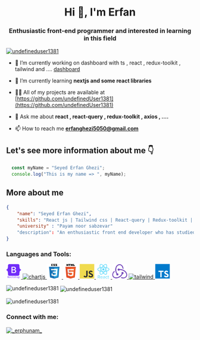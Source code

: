 <h1 align="center">Hi 👋, I'm Erfan</h1>
<h3 align="center">Enthusiastic front-end programmer and interested in learning in this field</h3>

<p align="left"> <a href="https://github.com/ryo-ma/github-profile-trophy"><img src="https://github-profile-trophy.vercel.app/?username=undefineduser1381" alt="undefineduser1381" /></a> </p>

- 🔭 I’m currently working on dashboard with ts , react , redux-toolkit , tailwind and .... [dashboard](https://github.com/undefinedUser1381/dashboard)

- 🌱 I’m currently learning **nextjs and some react libraries**

- 👨‍💻 All of my projects are available at [https://github.com/undefinedUser1381](https://github.com/undefinedUser1381)

- 💬 Ask me about **react , react-query , redux-toolkit , axios , ....**

- 📫 How to reach me **erfanghezi5050@gmail.com**

## Let's see more information about me 👇
```javascript
  const myName = "Seyed Erfan Ghezi";
  console.log("This is my name => ", myName);
```
## More about me
``` json
{
    "name": "Seyed Erfan Ghezi",
    "skills": "React js | Tailwind css | React-query | Redux-toolkit | Axios | and some libraries like swiper , i18next , ....",
    "university" : "Payam noor sabzevar"
    "description": "An enthusiastic front end developer who has studied in this field for about 2 years. My abilities: React, Tailwind css, React libraries and JS libraries,Git,Github. Currently learning TypeScript"
}
```

<h3 align="left">Languages and Tools:</h3>
<p align="left"> <a href="https://getbootstrap.com" target="_blank" rel="noreferrer"> <img src="https://raw.githubusercontent.com/devicons/devicon/master/icons/bootstrap/bootstrap-plain-wordmark.svg" alt="bootstrap" width="40" height="40"/> </a> <a href="https://www.chartjs.org" target="_blank" rel="noreferrer"> <img src="https://www.chartjs.org/media/logo-title.svg" alt="chartjs" width="40" height="40"/> </a> <a href="https://www.w3schools.com/css/" target="_blank" rel="noreferrer"> <img src="https://raw.githubusercontent.com/devicons/devicon/master/icons/css3/css3-original-wordmark.svg" alt="css3" width="40" height="40"/> </a> <a href="https://www.w3.org/html/" target="_blank" rel="noreferrer"> <img src="https://raw.githubusercontent.com/devicons/devicon/master/icons/html5/html5-original-wordmark.svg" alt="html5" width="40" height="40"/> </a> <a href="https://developer.mozilla.org/en-US/docs/Web/JavaScript" target="_blank" rel="noreferrer"> <img src="https://raw.githubusercontent.com/devicons/devicon/master/icons/javascript/javascript-original.svg" alt="javascript" width="40" height="40"/> </a> <a href="https://reactjs.org/" target="_blank" rel="noreferrer"> <img src="https://raw.githubusercontent.com/devicons/devicon/master/icons/react/react-original-wordmark.svg" alt="react" width="40" height="40"/> </a> <a href="https://redux.js.org" target="_blank" rel="noreferrer"> <img src="https://raw.githubusercontent.com/devicons/devicon/master/icons/redux/redux-original.svg" alt="redux" width="40" height="40"/> </a> <a href="https://tailwindcss.com/" target="_blank" rel="noreferrer"> <img src="https://www.vectorlogo.zone/logos/tailwindcss/tailwindcss-icon.svg" alt="tailwind" width="40" height="40"/> </a> <a href="https://www.typescriptlang.org/" target="_blank" rel="noreferrer"> <img src="https://raw.githubusercontent.com/devicons/devicon/master/icons/typescript/typescript-original.svg" alt="typescript" width="40" height="40"/> </a> </p>

<p><img align="left" src="https://github-readme-stats.vercel.app/api/top-langs?username=undefineduser1381&show_icons=true&locale=en&layout=compact" alt="undefineduser1381" /></p>

<p>&nbsp;<img align="center" src="https://github-readme-stats.vercel.app/api?username=undefineduser1381&show_icons=true&locale=en" alt="undefineduser1381" /></p>

<p><img align="center" src="https://github-readme-streak-stats.herokuapp.com/?user=undefineduser1381&" alt="undefineduser1381" /></p>

<h3 align="left">Connect with me:</h3>
<p align="left">
<a href="https://instagram.com/_erphunam_" target="blank"><img align="center" src="https://raw.githubusercontent.com/rahuldkjain/github-profile-readme-generator/master/src/images/icons/Social/instagram.svg" alt="_erphunam_" height="30" width="40" /></a>
</p>
